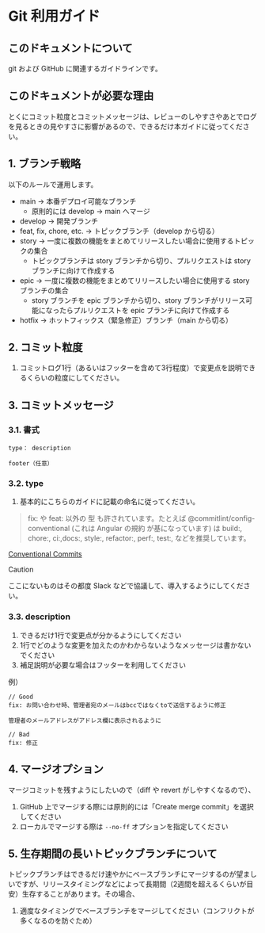 # Git 利用ガイド

## このドキュメントについて

git および GitHub に関連するガイドラインです。

## このドキュメントが必要な理由

とくにコミット粒度とコミットメッセージは、レビューのしやすさやあとでログを見るときの見やすさに影響があるので、できるだけ本ガイドに従ってください。

## 1. ブランチ戦略

以下のルールで運用します。

- main → 本番デプロイ可能なブランチ
  - 原則的には develop → main へマージ
- develop → 開発ブランチ
- feat, fix, chore, etc. → トピックブランチ（develop から切る）
- story → 一度に複数の機能をまとめてリリースしたい場合に使用するトピックの集合
  - トピックブランチは story ブランチから切り、プルリクエストは story ブランチに向けて作成する
- epic → 一度に複数の機能をまとめてリリースしたい場合に使用する story ブランチの集合
  - story ブランチを epic ブランチから切り、story ブランチがリリース可能になったらプルリクエストを epic ブランチに向けて作成する 
- hotfix → ホットフィックス（緊急修正）ブランチ（main から切る）

## 2. コミット粒度

1. コミットログ1行（あるいはフッターを含めて3行程度）で変更点を説明できるくらいの粒度にしてください。

## 3. コミットメッセージ

### 3.1. 書式

```
type： description

footer（任意）
```

### 3.2. type

1. 基本的にこちらのガイドに記載の命名に従ってください。

> fix: や feat: 以外の 型 も許されています。たとえば @commitlint/config-conventional (これは Angular の規約 が基になっています) は build:, chore:, ci:,docs:, style:, refactor:, perf:, test:, などを推奨しています。

[Conventional Commits](https://www.conventionalcommits.org/ja/v1.0.0/)

> [!CAUTION]
> ここにないものはその都度 Slack などで協議して、導入するようにしてください。

### 3.3. description

1. できるだけ1行で変更点が分かるようにしてください
2. 1行でどのような変更を加えたのかわからないようなメッセージは書かないでください
3. 補足説明が必要な場合はフッターを利用してください

例）

```
// Good
fix: お問い合わせ時、管理者宛のメールはbccではなくtoで送信するように修正

管理者のメールアドレスがアドレス欄に表示されるように

// Bad
fix: 修正
```

## 4. マージオプション

マージコミットを残すようにしたいので（diff や revert がしやすくなるので）、

1. GitHub 上でマージする際には原則的には「Create merge commit」を選択してください
2. ローカルでマージする際は `--no-ff` オプションを指定してください

## 5. 生存期間の長いトピックブランチについて

トピックブランチはできるだけ速やかにベースブランチにマージするのが望ましいですが、リリースタイミングなどによって長期間（2週間を超えるくらいが目安）生存することがあります。その場合、

1. 適度なタイミングでベースブランチをマージしてください（コンフリクトが多くなるのを防ぐため）